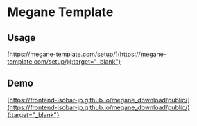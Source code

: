 # Megane Template

## Usage
[https://megane-template.com/setup/](https://megane-template.com/setup/){:target="_blank"}


## Demo
[https://frontend-isobar-jp.github.io/megane_download/public/](https://frontend-isobar-jp.github.io/megane_download/public/){:target="_blank"}
